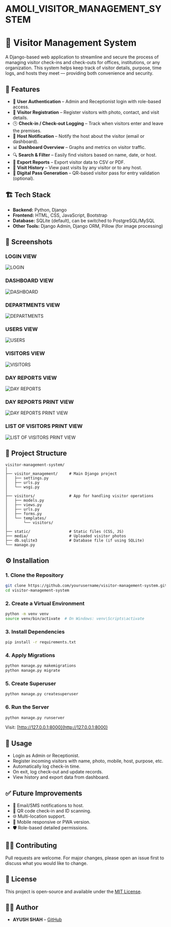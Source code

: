 # AMOLI_VISITOR_MANAGEMENT_SYSTEM

# 🛂 Visitor Management System

A Django-based web application to streamline and secure the process of managing visitor check-ins and check-outs for offices, institutions, or any organization. This system helps keep track of visitor details, purpose, time logs, and hosts they meet — providing both convenience and security.

## 🚀 Features

* 🔐 **User Authentication** – Admin and Receptionist login with role-based access.
* 📝 **Visitor Registration** – Register visitors with photo, contact, and visit details.
* 🕒 **Check-in / Check-out Logging** – Track when visitors enter and leave the premises.
* 👥 **Host Notification** – Notify the host about the visitor (email or dashboard).
* 📊 **Dashboard Overview** – Graphs and metrics on visitor traffic.
* 🔍 **Search & Filter** – Easily find visitors based on name, date, or host.
* 📁 **Export Reports** – Export visitor data to CSV or PDF.
* 📆 **Visit History** – View past visits by any visitor or to any host.
* 🧾 **Digital Pass Generation** – QR-based visitor pass for entry validation (optional).

## 🏗️ Tech Stack

* **Backend:** Python, Django
* **Frontend:** HTML, CSS, JavaScript, Bootstrap
* **Database:** SQLite (default), can be switched to PostgreSQL/MySQL
* **Other Tools:** Django Admin, Django ORM, Pillow (for image processing)

## 📸 Screenshots

### LOGIN VIEW
![LOGIN](https://github.com/ayushshah-py/AMOLI_VISITOR_MANAGEMENT_SYSTEM/blob/main/LOGIN%20VIEW.png?raw=true)

### DASHBOARD VIEW
![DASHBOARD](https://github.com/ayushshah-py/AMOLI_VISITOR_MANAGEMENT_SYSTEM/blob/main/DASHBOARDS%20VIEW.png?raw=true)

### DEPARTMENTS VIEW
![DEPARTMENTS](https://github.com/ayushshah-py/AMOLI_VISITOR_MANAGEMENT_SYSTEM/blob/main/DEPARTMENTS%20VIEW.png?raw=true)

### USERS VIEW
![USERS](https://github.com/ayushshah-py/AMOLI_VISITOR_MANAGEMENT_SYSTEM/blob/main/LIST%20OF%20USERS.png?raw=true)

### VISITORS VIEW
![VISITORS](https://github.com/ayushshah-py/AMOLI_VISITOR_MANAGEMENT_SYSTEM/blob/main/LISTV%20OF%20VISITORS%20.png?raw=true)

### DAY REPORTS VIEW
![DAY REPORTS](https://github.com/ayushshah-py/AMOLI_VISITOR_MANAGEMENT_SYSTEM/blob/main/DAILY%20REPORTS%20VIEW.png?raw=true)

### DAY REPORTS PRINT VIEW
![DAY REPORTS PRINT VIEW](https://github.com/ayushshah-py/AMOLI_VISITOR_MANAGEMENT_SYSTEM/blob/main/DAILY%20VISITORS%20LOGS%20REPORT%20PRINT%20VIEW.png?raw=true)

### LIST OF VISITORS PRINT VIEW
![LIST OF VISITORS PRINT VIEW](https://github.com/ayushshah-py/AMOLI_VISITOR_MANAGEMENT_SYSTEM/blob/main/LIST%20OF%20VISITORS%20PRINT%20VIEW.png?raw=true)

## 📂 Project Structure

```
visitor-management-system/
│
├── visitor_management/     # Main Django project
│   ├── settings.py
│   ├── urls.py
│   └── wsgi.py
│
├── visitors/               # App for handling visitor operations
│   ├── models.py
│   ├── views.py
│   ├── urls.py
│   ├── forms.py
│   └── templates/
│       └── visitors/
│
├── static/                 # Static files (CSS, JS)
├── media/                  # Uploaded visitor photos
├── db.sqlite3              # Database file (if using SQLite)
└── manage.py
```

## ⚙️ Installation

### 1. Clone the Repository

```bash
git clone https://github.com/yourusername/visitor-management-system.git
cd visitor-management-system
```

### 2. Create a Virtual Environment

```bash
python -m venv venv
source venv/bin/activate  # On Windows: venv\Scripts\activate
```

### 3. Install Dependencies

```bash
pip install -r requirements.txt
```

### 4. Apply Migrations

```bash
python manage.py makemigrations
python manage.py migrate
```

### 5. Create Superuser

```bash
python manage.py createsuperuser
```

### 6. Run the Server

```bash
python manage.py runserver
```

Visit: [http://127.0.0.1:8000](http://127.0.0.1:8000)

## 🧪 Usage

* Login as Admin or Receptionist.
* Register incoming visitors with name, photo, mobile, host, purpose, etc.
* Automatically log check-in time.
* On exit, log check-out and update records.
* View history and export data from dashboard.

## ✅ Future Improvements

* 🔔 Email/SMS notifications to host.
* 🧾 QR code check-in and ID scanning.
* 🌐 Multi-location support.
* 📱 Mobile responsive or PWA version.
* 🛡️ Role-based detailed permissions.

## 🧑‍💻 Contributing

Pull requests are welcome. For major changes, please open an issue first to discuss what you would like to change.

## 📄 License

This project is open-source and available under the [MIT License](LICENSE).

## 🙋‍♂️ Author

* **AYUSH SHAH** – [GitHub](https://github.com/yourusername)
